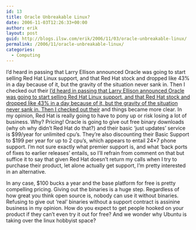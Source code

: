 ```yaml
---
id: 13
title: Oracle Unbreakable Linux?
date: 2006-11-03T12:26:33+00:00
author: erik
layout: post
guid: http://blogs.ilsw.com/erik/2006/11/03/oracle-unbreakable-linux/
permalink: /2006/11/oracle-unbreakable-linux/
categories:
  - Computing
---
```

I&#8217;d heard in passing that Larry Ellison announced Oracle was going to start selling Red Hat Linux support, and that Red Hat stock and dropped like 43% in a day because of it, but the gravity of the situation never sank in. Then I checked out their [I&#8217;d heard in passing that Larry Ellison announced Oracle was going to start selling Red Hat Linux support, and that Red Hat stock and dropped like 43% in a day because of it, but the gravity of the situation never sank in. Then I checked out their](http://www.oracle.com/technologies/linux/ubl-faq.pdf) and things became more clear. In my opinion, Red Hat is really going to have to pony up or risk losing a lot of business. Why? Pricing! Oracle is going to give out free binary downloads (why oh why didn&#8217;t Red Hat do that?) and their basic &#8216;just updates&#8217; service is $99/year for unlimited cpu&#8217;s. They&#8217;re also discounting their Basic Support to $199 per year for up to 2 cpu&#8217;s, which appears to entail 24&#215;7 phone support. I&#8217;m not sure exactly what premier support is, and what &#8216;back ports of fixes to earlier releases&#8217; entails, so I&#8217;ll refrain from comment on that but suffice it to say that given Red Hat doesn&#8217;t return my calls when I try to purchase their product, let alone actually get support, I&#8217;m pretty interested in an alternative.

In any case, $100 bucks a year and the base platform for free is pretty compelling pricing. Giving out the binaries is a huge step. Regardless of how great you think open source is, nobody can use it without binaries. Refusing to give out &#8216;real&#8217; binaries without a support contract is assinine business in my opinion. How do you expect to get people hooked on your product if they can&#8217;t even try it out for free? And we wonder why Ubuntu is taking over the linux hobbyist space?